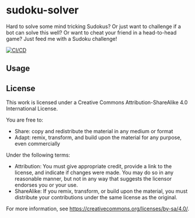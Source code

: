 # sudoku-solver

Hard to solve some mind tricking Sudokus? Or just want to challenge if a bot can solve this well? Or want to cheat your friend in a head-to-head game? Just feed me with a Sudoku challenge!

[![CI/CD](https://github.com/Deaf-Clojurian/sudoku-solver/actions/workflows/cicd.yml/badge.svg)](https://github.com/Deaf-Clojurian/sudoku-solver/actions/workflows/cicd.yml)


## Usage



## License

This work is licensed under a Creative Commons Attribution-ShareAlike 4.0 International License.

You are free to:

- Share: copy and redistribute the material in any medium or format
- Adapt: remix, transform, and build upon the material for any purpose, even commercially

Under the following terms:

- Attribution: You must give appropriate credit, provide a link to the license, and indicate if changes were made. You may do so in any reasonable manner, but not in any way that suggests the licensor endorses you or your use.
- ShareAlike: If you remix, transform, or build upon the material, you must distribute your contributions under the same license as the original.

For more information, see https://creativecommons.org/licenses/by-sa/4.0/.
